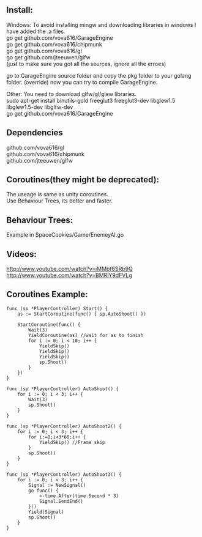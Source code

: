 ## Install:
Windows:
To avoid installing mingw and downloading libraries in windows I have added the .a files.
<br/>
go get github.com/vova616/GarageEngine<br/>
go get github.com/vova616/chipmunk<br/>
go get github.com/vova616/gl <br/>
go get github.com/jteeuwen/glfw<br/>
(just to make sure you got all the sources, ignore all the erroes)<br/>

go to GarageEngine source folder and copy the pkg folder to your golang folder. (override)
now you can try to compile GarageEngine.

Other:
You need to download glfw/gl/glew libraries.<br/>
sudo apt-get install binutils-gold freeglut3 freeglut3-dev libglew1.5 libglew1.5-dev libglfw-dev<br/>
go get github.com/vova616/GarageEngine

## Dependencies
github.com/vova616/gl<br/>
github.com/vova616/chipmunk<br/>
github.com/jteeuwen/glfw

## Coroutines(they might be deprecated):
The useage is same as unity coroutines.<br/>
Use Behaviour Trees, its better and faster.

## Behaviour Trees:
Example in SpaceCookies/Game/EnemeyAI.go


## Videos:
http://www.youtube.com/watch?v=iMMbf6SRb9Q<br/>
http://www.youtube.com/watch?v=BMRlY9dFVLg

## Coroutines Example:
	func (sp *PlayerController) Start() {
		as := StartCoroutine(func() { sp.AutoShoot() })
		
		StartCoroutine(func() {
			Wait(3)
			YieldCoroutine(as) //wait for as to finish
			for i := 0; i < 10; i++ {
				YieldSkip()
				YieldSkip()
				YieldSkip()
				sp.Shoot()
			}
		})
	}

	func (sp *PlayerController) AutoShoot() {
		for i := 0; i < 3; i++ {
			Wait(3)
			sp.Shoot()
		}
	}

	func (sp *PlayerController) AutoShoot2() {
		for i := 0; i < 3; i++ {
			for i:=0;i<3*60;i++ {
				YieldSkip() //Frame skip
			}
			sp.Shoot()
		}
	}

	func (sp *PlayerController) AutoShoot3() {
		for i := 0; i < 3; i++ {
			Signal := NewSignal()
			go func() {
				<-time.After(time.Second * 3)
				Signal.SendEnd()
			}() 
			Yield(Signal)
			sp.Shoot()
		}
	} 

